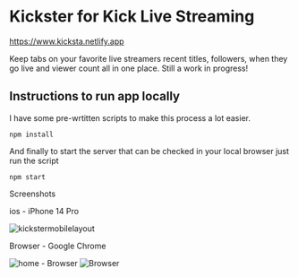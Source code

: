 # Kickster for Kick Live Streaming
https://www.kicksta.netlify.app

Keep tabs on your favorite live streamers recent titles, followers, when they go live and viewer count all in one place. Still a work in progress!

## Instructions to run app locally 

I have some pre-wrtitten scripts to make this process a lot easier. 

` npm install `

And finally to start the server that can be checked in your local browser just run the script

```npm start```

Screenshots 

ios - iPhone 14 Pro

![kickstermobilelayout](https://github.com/r0nn13g/Kicksta-for-kick-live-streaming/assets/86433181/8d09f6b5-7e7d-4e25-a587-d8600fa1b242)

Browser - Google Chrome

![home - Browser](https://github.com/r0nn13g/Kicksta-for-kick-live-streaming/assets/86433181/2310e8ae-26bc-41b5-a210-e7a56a9005d6)
![Browser](https://github.com/r0nn13g/Kicksta-for-kick-live-streaming/assets/86433181/97b5945a-9c08-4df3-b3b3-86ce9532ea42)
